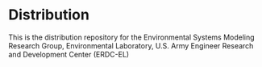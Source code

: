# Distribution

This is the distribution repository for the Environmental Systems Modeling Research Group, Environmental Laboratory, U.S. Army Engineer Research and Development Center (ERDC-EL)
